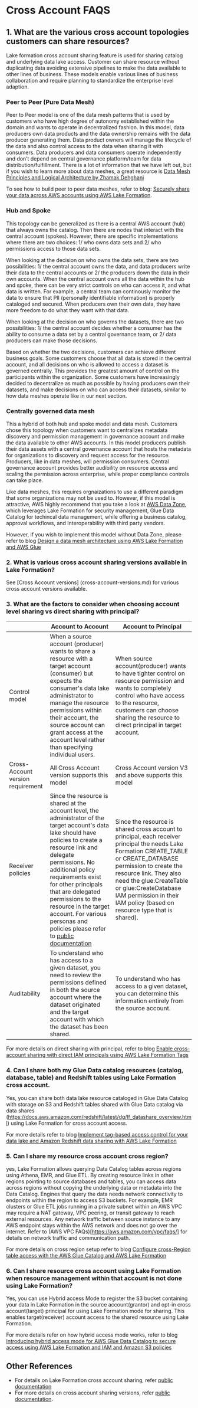 # Cross Account FAQS

## 1. What are the various cross account topologies customers can share resources?

Lake formation cross account sharing feature is used for sharing catalog and underlying data lake access. Customer can share resource without duplicating data avoiding extensive pipelines to make the data available to other lines of business. These models enable various lines of business collaboration and require planning to standardize the enterprise level adaption.

### Peer to Peer (Pure Data Mesh)

Peer to Peer model is one of the data mesh patterns that is used by customers who have high degree of autonomy established within the domain and wants to operate in decentralized fashion.  In this model, data producers own data products and the data ownership remains with the data producer generating them. Data product owners will manage the lifecycle of the data and also control access to the data when sharing it with consumers. Data producers and data consumers operate independently and don’t depend on central governance platform/team for data distribution/fulfillment. There is a lot of information that we have left out, but if you wish to learn more about data meshes, a great resource is [Data Mesh Principles and Logical Architecture by Zhamak Dehghani](https://martinfowler.com/articles/data-mesh-principles.html)

To see how to build peer to peer data meshes, refer to blog:
[Securely share your data across AWS accounts using AWS Lake Formation](https://aws.amazon.com/blogs/big-data/securely-share-your-data-across-aws-accounts-using-aws-lake-formation/). 

### Hub and Spoke

This topology can be generalized as there is a central AWS account (hub) that always owns the catalog. Then there are nodes that interact with the central account (spokes). However, there are specific implementations where there are two choices: 1/ who owns data sets and 2/ who permissions access to those data sets.

When looking at the decision on who owns the data sets, there are two possibilities: 1/ the central account owns the data, and data producers write their data to the central accounts or 2/ the producers down the data in their own accounts. When the central account owns all the data within the hub and spoke, there can be very strict controls on who can access it, and what data is written. For example, a central team can continously monitor the data to ensure that PII (personally identifiable information) is properly cataloged and secured. When producers own their own data, they have more freedom to do what they want with that data.

When looking at the decision on who governs the datasets, there are two possibilities: 1/ the central account decides whether a consumer has the ability to consume a data set by a central governance team, or 2/ data producers can make those decisions. 

Based on whether the two decisions, customers can achieve different business goals. Some customers choose that all data is stored in the central account, and all decisions on who is allowed to access a dataset is governed centrally. This provides the greatest amount of control on the participants within the organization. Some customers have increasingly decided to decentralize as much as possible by having producers own their datasets, and make decisions on who can access their datasets, similar to how data meshes operate like in our next section.

### Centrally governed data mesh

This a hybrid of both hub and spoke model and data mesh. Customers chose this topology when customers want to centralizes metadata discovery and permission management in governance account and make the data available to other AWS accounts. In this model producers publish their data assets with a central governance account that hosts the metadata for organizations to discovery and request access for the resource. Producers, like in data meshes, will permission consumers. Central governance account provides better audibility on resource access and scaling the permission across enterprise, while proper compliance controls can take place. 

Like data meshes, this requires orgnaizations to use a different paradigm that some organizations may not be used to. However, if this model is attractive, AWS highly recommend that you take a look at [AWS Data Zone](https://aws.amazon.com/datazone/), which leverages Lake Formation for security management, Glue Data Catalog for techincal data management, while offering a business catalog, approval workflows, and Interoperability with third party vendors. 

However, if you wish to implement this model without Data Zone, please refer to blog [Design a data mesh architecture using AWS Lake Formation and AWS Glue](https://aws.amazon.com/blogs/big-data/design-a-data-mesh-architecture-using-aws-lake-formation-and-aws-glue/)

### 2. What is various cross account sharing versions available in Lake Formation?

See [Cross Account versions] (cross-account-versions.md) for various cross account versions available.

### 3. What are the factors to consider when choosing account level sharing vs direct sharing with principal?

|     | Account to Account | Account to Principal| 
| -------- | ------- | -------- | 
|Control model  | When a source account (producer) wants to share a resource with a target account (consumer) but expects the consumer's data lake administrator to manage the resource permissions within their account, the source account can grant access at the account level rather than specifying individual users.    | When source account(producer) wants to have tighter control on resource permission and wants to completely control who have access to the resource, customers can choose sharing the resource to direct principal in target account.    | 
| Cross-Account version requirement | All Cross Account version supports this model   | Cross Account version V3 and above supports this model    | 
| Receiver policies | Since the resource is shared at the account level, the administrator of the target account's data lake should have policies to create a resource link and delegate permissions. No additional policy requirements exist for other principals that are delegated permissions to the resource in the target account. For various personas and policies please refer to [public documentation](https://docs.aws.amazon.com/lake-formation/latest/dg/permissions-reference.html#lf-permissions-tables)    | Since the resource is shared cross account to principal, each receiver principal the needs Lake Formation CREATE_TABLE or CREATE_DATABASE permission to create the resource link. They also need the glue:CreateTable or glue:CreateDatabase IAM permission in their IAM policy (based on resource type that is shared).    | 
| Auditability  | To understand who has access to a given dataset, you need to review the permissions defined in both the source account where the dataset originated and the target account with which the dataset has been shared.    | To understand who has access to a given dataset, you can determine this information entirely from the source account.    | 

For more details on direct sharing with principal, refer to blog [Enable cross-account sharing with direct IAM principals using AWS Lake Formation Tags](https://aws.amazon.com/blogs/big-data/enable-cross-account-sharing-with-direct-iam-principals-using-aws-lake-formation-tags/)

### 4. Can I share both my Glue Data catalog resources (catalog, database, table) and Redshift tables using Lake Formation cross account.

Yes, you can share both data lake resource cataloged in Glue Data Catalog with storage on S3 and Redshift tables shared with Glue Data catalog via data shares (https://docs.aws.amazon.com/redshift/latest/dg/lf_datashare_overview.html) using Lake Formation for cross account access.

 For more details refer to blog [Implement tag-based access control for your data lake and Amazon Redshift data sharing with AWS Lake Formation](https://aws.amazon.com/blogs/big-data/implement-tag-based-access-control-for-your-data-lake-and-amazon-redshift-data-sharing-with-aws-lake-formation/)

### 5. Can I share my resource cross account cross region?

yes, Lake Formation allows querying Data Catalog tables across regions using Athena, EMR, and Glue ETL. By creating resource links in other regions pointing to source databases and tables, you can access data across regions without copying the underlying data or metadata into the Data Catalog. Engines that query the data needs network connectivity to endpoints within the region to access S3 buckets. For example, EMR clusters or Glue ETL jobs running in a private subnet within an AWS VPC may require a NAT gateway, VPC peering, or transit gateway to reach external resources. Any network traffic between source instance to any AWS endpoint stays within the AWS network and does not go over the internet. Refer to (AWS VPC FAQs)[https://aws.amazon.com/vpc/faqs/] for details on network traffic and communication path.

 For more details on cross region setup refer to blog [Configure cross-Region table access with the AWS Glue Catalog and AWS Lake Formation](https://aws.amazon.com/blogs/big-data/configure-cross-region-table-access-with-the-aws-glue-catalog-and-aws-lake-formation/)

### 6. Can I share resource cross account using Lake Formation when resource management within that account is not done using Lake Formation?

Yes, you can use Hybrid access Mode to register the S3 bucket containing your data in Lake Formation in the source account(grantor) and opt-in cross account(target) principal for using Lake Formation mode for sharing. This enables target(receiver) account access to the shared resource using Lake Formation.

For more details refer on how hybrid access mode works, refer to blog [Introducing hybrid access mode for AWS Glue Data Catalog to secure access using AWS Lake Formation and IAM and Amazon S3 policies](https://aws.amazon.com/blogs/big-data/introducing-hybrid-access-mode-for-aws-glue-data-catalog-to-secure-access-using-aws-lake-formation-and-iam-and-amazon-s3-policies/)


## Other References

- For details on Lake Formation cross account sharing, refer [public documentation](https://docs.aws.amazon.com/lake-formation/latest/dg/cross-account-permissions.html)
- For more details on cross account sharing versions, refer [public documentation](https://docs.aws.amazon.com/lake-formation/latest/dg/optimize-ram.html). 
